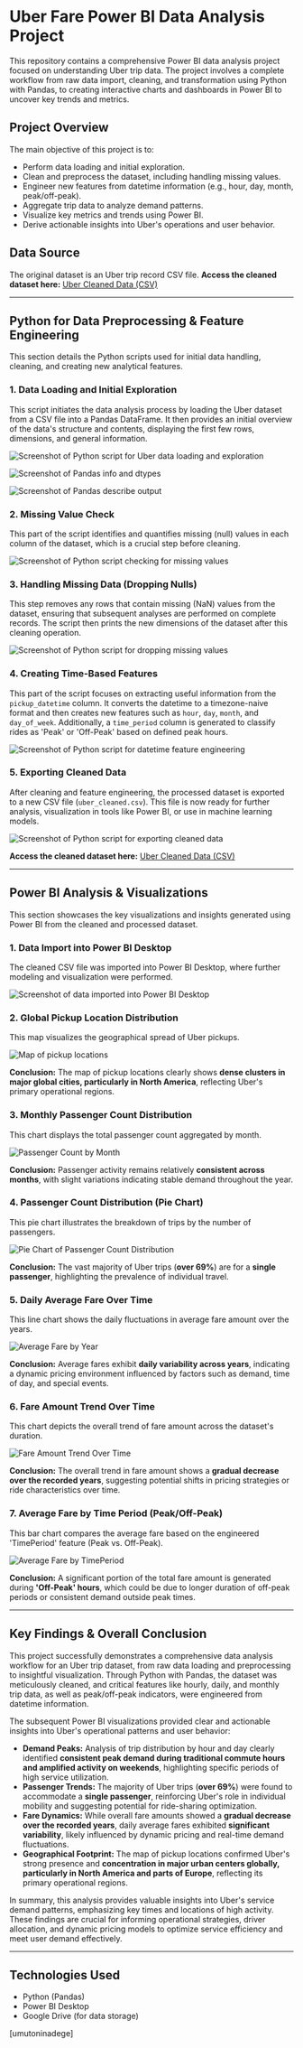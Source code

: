 # Uber Fare Power BI Data Analysis Project

This repository contains a comprehensive Power BI data analysis project focused on understanding Uber trip data. The project involves a complete workflow from raw data import, cleaning, and transformation using Python with Pandas, to creating interactive charts and dashboards in Power BI to uncover key trends and metrics.

## Project Overview

The main objective of this project is to:
* Perform data loading and initial exploration.
* Clean and preprocess the dataset, including handling missing values.
* Engineer new features from datetime information (e.g., hour, day, month, peak/off-peak).
* Aggregate trip data to analyze demand patterns.
* Visualize key metrics and trends using Power BI.
* Derive actionable insights into Uber's operations and user behavior.

## Data Source

The original dataset is an Uber trip record CSV file.
**Access the cleaned dataset here:** [Uber Cleaned Data (CSV)](https://drive.google.com/file/d/1aByobIszoKi-wipnMD3N5x5uDff20og5/view?usp=sharing)



---

## Python for Data Preprocessing & Feature Engineering

This section details the Python scripts used for initial data handling, cleaning, and creating new analytical features.

### 1. Data Loading and Initial Exploration

This script initiates the data analysis process by loading the Uber dataset from a CSV file into a Pandas DataFrame. It then provides an initial overview of the data's structure and contents, displaying the first few rows, dimensions, and general information.

![Screenshot of Python script for Uber data loading and exploration](https://github.com/user-attachments/assets/3a82d8d5-1533-4ba9-9e01-f4e61cb40f84)

![Screenshot of Pandas info and dtypes](https://github.com/user-attachments/assets/c0ce83f7-a4a3-429f-9b8c-d9254eab64fb)

![Screenshot of Pandas describe output](https://github.com/user-attachments/assets/4ba2e214-f80a-4769-a3ef-07c8186ba06a)

### 2. Missing Value Check

This part of the script identifies and quantifies missing (null) values in each column of the dataset, which is a crucial step before cleaning.

![Screenshot of Python script checking for missing values](https://github.com/user-attachments/assets/cffc7c3b-c823-41a2-9c1c-810e71d75aec)

### 3. Handling Missing Data (Dropping Nulls)

This step removes any rows that contain missing (NaN) values from the dataset, ensuring that subsequent analyses are performed on complete records. The script then prints the new dimensions of the dataset after this cleaning operation.

![Screenshot of Python script for dropping missing values](https://github.com/user-attachments/assets/a04b8ed4-04d7-44d1-a620-ff5895f2a9cf)

### 4. Creating Time-Based Features

This part of the script focuses on extracting useful information from the `pickup_datetime` column. It converts the datetime to a timezone-naive format and then creates new features such as `hour`, `day`, `month`, and `day_of_week`. Additionally, a `time_period` column is generated to classify rides as 'Peak' or 'Off-Peak' based on defined peak hours.

![Screenshot of Python script for datetime feature engineering](https://github.com/user-attachments/assets/8964ef73-790b-467f-9464-52e974c14210)

### 5. Exporting Cleaned Data

After cleaning and feature engineering, the processed dataset is exported to a new CSV file (`uber_cleaned.csv`). This file is now ready for further analysis, visualization in tools like Power BI, or use in machine learning models.

![Screenshot of Python script for exporting cleaned data](https://github.com/user-attachments/assets/6f1dfd13-0451-4139-affc-2f2dd856a766)

**Access the cleaned dataset here:** [Uber Cleaned Data (CSV)](https://drive.google.com/file/d/1aByobIszoKi-wipnMD3N5x5uDff20og5/view?usp=sharing)

---

## Power BI Analysis & Visualizations

This section showcases the key visualizations and insights generated using Power BI from the cleaned and processed dataset.

### 1. Data Import into Power BI Desktop

The cleaned CSV file was imported into Power BI Desktop, where further modeling and visualization were performed.

![Screenshot of data imported into Power BI Desktop](https://github.com/user-attachments/assets/f8a77e70-d5f0-4f10-8b37-ebe71b8dd180)

### 2. Global Pickup Location Distribution

This map visualizes the geographical spread of Uber pickups.

![Map of pickup locations](https://github.com/user-attachments/assets/3764fcea-9598-4a99-b948-67278b73cfd5)

**Conclusion:** The map of pickup locations clearly shows **dense clusters in major global cities, particularly in North America**, reflecting Uber's primary operational regions.

### 3. Monthly Passenger Count Distribution

This chart displays the total passenger count aggregated by month.

![Passenger Count by Month](https://github.com/user-attachments/assets/c1481211-bf19-4e06-99f0-39c4a3352c89)

**Conclusion:** Passenger activity remains relatively **consistent across months**, with slight variations indicating stable demand throughout the year.

### 4. Passenger Count Distribution (Pie Chart)

This pie chart illustrates the breakdown of trips by the number of passengers.

![Pie Chart of Passenger Count Distribution](https://github.com/user-attachments/assets/e35b1f8e-889c-4874-90a9-10f8cfac5e8f)

**Conclusion:** The vast majority of Uber trips (**over 69%**) are for a **single passenger**, highlighting the prevalence of individual travel.

### 5. Daily Average Fare Over Time

This line chart shows the daily fluctuations in average fare amount over the years.

![Average Fare by Year](https://github.com/user-attachments/assets/5c8586cc-7560-4a13-a617-15bd3b5e3852)

**Conclusion:** Average fares exhibit **daily variability across years**, indicating a dynamic pricing environment influenced by factors such as demand, time of day, and special events.

### 6. Fare Amount Trend Over Time

This chart depicts the overall trend of fare amount across the dataset's duration.

![Fare Amount Trend Over Time](https://github.com/user-attachments/assets/3705eb26-97fe-475c-92b0-9e2d89cf5782)

**Conclusion:** The overall trend in fare amount shows a **gradual decrease over the recorded years**, suggesting potential shifts in pricing strategies or ride characteristics over time.

### 7. Average Fare by Time Period (Peak/Off-Peak)

This bar chart compares the average fare based on the engineered 'TimePeriod' feature (Peak vs. Off-Peak).

![Average Fare by TimePeriod](https://github.com/user-attachments/assets/11c47020-182a-49c8-b89a-fced0b31db92)

**Conclusion:** A significant portion of the total fare amount is generated during **'Off-Peak' hours**, which could be due to longer duration of off-peak periods or consistent demand outside peak times. 

---

## Key Findings & Overall Conclusion

This project successfully demonstrates a comprehensive data analysis workflow for an Uber trip dataset, from raw data loading and preprocessing to insightful visualization. Through Python with Pandas, the dataset was meticulously cleaned, and critical features like hourly, daily, and monthly trip data, as well as peak/off-peak indicators, were engineered from datetime information.

The subsequent Power BI visualizations provided clear and actionable insights into Uber's operational patterns and user behavior:

* **Demand Peaks:** Analysis of trip distribution by hour and day clearly identified **consistent peak demand during traditional commute hours and amplified activity on weekends**, highlighting specific periods of high service utilization.
* **Passenger Trends:** The majority of Uber trips (**over 69%**) were found to accommodate a **single passenger**, reinforcing Uber's role in individual mobility and suggesting potential for ride-sharing optimization.
* **Fare Dynamics:** While overall fare amounts showed a **gradual decrease over the recorded years**, daily average fares exhibited **significant variability**, likely influenced by dynamic pricing and real-time demand fluctuations.
* **Geographical Footprint:** The map of pickup locations confirmed Uber's strong presence and **concentration in major urban centers globally, particularly in North America and parts of Europe**, reflecting its primary operational regions.

In summary, this analysis provides valuable insights into Uber's service demand patterns, emphasizing key times and locations of high activity. These findings are crucial for informing operational strategies, driver allocation, and dynamic pricing models to optimize service efficiency and meet user demand effectively.

---

## Technologies Used

* Python (Pandas)
* Power BI Desktop
* Google Drive (for data storage)



[umutoninadege]
